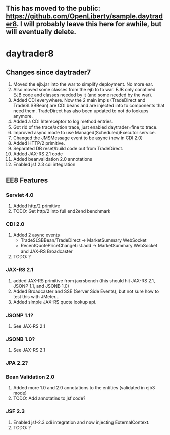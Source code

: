 ## This has moved to the public: https://github.com/OpenLiberty/sample.daytrader8. I will probably leave this here for awhile, but will eventually delete.


# daytrader8
## Changes since daytrader7
1. Moved the ejb.jar into the war to simplify deployment. No more ear.
2. Also moved some classes from the ejb to to war. EJB only conatined EJB code and classes needed by it (and some needed by the war).
3. Added CDI everywhere. Now the 2 main impls (TradeDirect and TradeSLSBBean) are CDI beans and are injected into to components that need them. TradeDirect has also been updated to not do lookups anymore.
4. Added a CDI Intereceptor to log method entries.
5. Got rid of the trace/action trace, just enabled daytrader=fine to trace.
6. Improved async mode to use Managed(Scheduled)Executor service.
7. Changed the JMSMessage event to be async (new in CDI 2.0)
8. Added HTTP/2 primitive.
9. Separated DB reset/build code out from TradeDirect.
10. Added JAX-RS 2.1 code
11. Added beanvalidation 2.0 annotations
12. Enabled jsf 2.3 cdi integration

## EE8 Features

### Servlet 4.0
1. Added http/2 primitive
2. TODO: Get http/2 into full end2end benchmark

### CDI 2.0
1. Added 2 async events
    *   TradeSLSBBean/TradeDirect -> MarketSummary WebSocket
    *   RecentQuotePriceChangeList.add -> MarketSummary WebSocket and JAX-RS Broadcaster
2. TODO: ?

### JAX-RS 2.1
1. added JAX-RS primitive from jaxrsbench (this should hit JAX-RS 2.1, JSONP 1.1, and JSONB 1.0)
2. Added Broadcaster and SSE (Server Side Events), but not sure how to test this with JMeter...
3. Added simple JAX-RS quote lookup api.

### JSONP 1.1?
1. See JAX-RS 2.1

### JSONB 1.0?
1. See JAX-RS 2.1

### JPA 2.2?

### Bean Validation 2.0
1. Added more 1.0 and 2.0 annotations to the entities (validated in ejb3 mode)
2. TODO: Add annotatins to jsf code?

### JSF 2.3
1. Enabled jsf-2.3 cdi integration and now injecting ExternalContext.
2. TODO: ?
